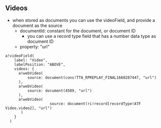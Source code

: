 ## Videos
- when stored as documents you can use the videoField, and provide a document as the source
    - documentId: constant for the document, or document ID
      - you can use a record type field that has a number data type as document ID
    - property: "url"
```
a!videoField(
    label: "Video",
    labelPosition: "ABOVE",
    videos: {
      a!webVideo(
          source: document(cons!TTA_RPREPLAY_FINAL1660287447, "url")
      ), 
      a!webVideo(
          source: document(4589, "url")
      ),
      a!webVideo(
                    source: document(ri!record[recordType!ATF Video.video2], "url")
       )
    }
  )
```
